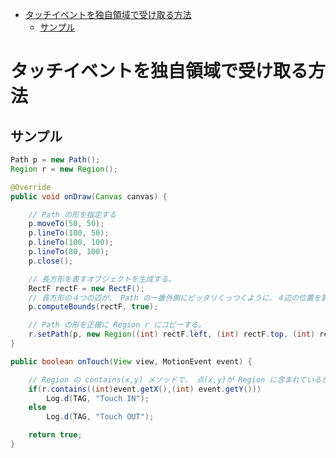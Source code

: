 <!-- TOC START min:1 max:3 link:true asterisk:false update:true -->
- [タッチイベントを独自領域で受け取る方法](#タッチイベントを独自領域で受け取る方法)
  - [サンプル](#サンプル)
<!-- TOC END -->


# タッチイベントを独自領域で受け取る方法

## サンプル

```java
Path p = new Path();
Region r = new Region();

@Override
public void onDraw(Canvas canvas) {

    // Path の形を指定する
    p.moveTo(50, 50);
    p.lineTo(100, 50);
    p.lineTo(100, 100);
    p.lineTo(80, 100);
    p.close();      

    // 長方形を表すオブジェクトを生成する。
    RectF rectF = new RectF();
    // 長方形の４つの辺が、 Path の一番外側にピッタリくっつくように、４辺の位置を算出する。
    p.computeBounds(rectF, true);

    // Path の形を正確に Region r にコピーする。
    r.setPath(p, new Region((int) rectF.left, (int) rectF.top, (int) rectF.right, (int) rectF.bottom));
}   

public boolean onTouch(View view, MotionEvent event) {

    // Region の contains(x,y) メソッドで、 点(x,y)が Region に含まれているかを判定する。
    if(r.contains((int)event.getX(),(int) event.getY()))
        Log.d(TAG, "Touch IN");
    else
        Log.d(TAG, "Touch OUT");

    return true;
}
```
